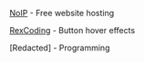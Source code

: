 [NoIP](https://noip.com) - Free website hosting

[RexCoding](https://www.rexcoding.com/2022/12/css-buttons-hover-effect-only-using.html) - Button hover effects

[Redacted] - Programming